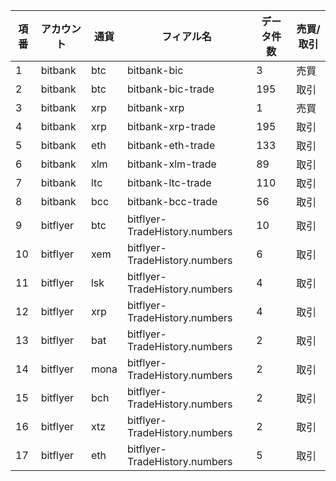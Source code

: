 |項番|アカウント|通貨|フィアル名|データ件数|売買/取引|
|--|--|--|--|--|--|
|1|bitbank|btc|bitbank-bic|3|売買|
|2|bitbank|btc|bitbank-bic-trade|195|取引|
|3|bitbank|xrp|bitbank-xrp|1|売買|
|4|bitbank|xrp|bitbank-xrp-trade|195|取引|
|5|bitbank|eth|bitbank-eth-trade|133|取引|
|6|bitbank|xlm|bitbank-xlm-trade|89|取引|
|7|bitbank|ltc|bitbank-ltc-trade|110|取引|
|8|bitbank|bcc|bitbank-bcc-trade|56|取引|
|9|bitflyer|btc|bitflyer-TradeHistory.numbers|10|取引|
|10|bitflyer|xem|bitflyer-TradeHistory.numbers|6|取引|
|11|bitflyer|lsk|bitflyer-TradeHistory.numbers|4|取引|
|12|bitflyer|xrp|bitflyer-TradeHistory.numbers|4|取引|
|13|bitflyer|bat|bitflyer-TradeHistory.numbers|2|取引|
|14|bitflyer|mona|bitflyer-TradeHistory.numbers|2|取引|
|15|bitflyer|bch|bitflyer-TradeHistory.numbers|2|取引|
|16|bitflyer|xtz|bitflyer-TradeHistory.numbers|2|取引
|17|bitflyer|eth|bitflyer-TradeHistory.numbers|5|取引|